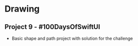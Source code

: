 # Drawing

## Project 9 - #100DaysOfSwiftUI

- Basic shape and path project with solution for the challenge
